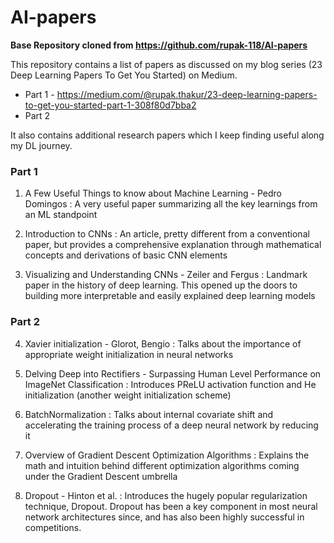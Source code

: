 # AI-papers

**Base Repository cloned from https://github.com/rupak-118/AI-papers**

This repository contains a list of papers as discussed on my blog series (23 Deep Learning Papers To Get You Started) on Medium.

- Part 1 - https://medium.com/@rupak.thakur/23-deep-learning-papers-to-get-you-started-part-1-308f80d7bba2
- Part 2

It also contains additional research papers which I keep finding useful along my DL journey.

### Part 1 

1. A Few Useful Things to know about Machine Learning - Pedro Domingos : A very useful paper summarizing all the key learnings from an ML standpoint

2. Introduction to CNNs : An article, pretty different from a conventional paper, but provides a comprehensive explanation through mathematical concepts and derivations of basic CNN elements

3. Visualizing and Understanding CNNs - Zeiler and Fergus : Landmark paper in the history of deep learning. This opened up the doors to building more interpretable and easily explained deep learning models


### Part 2

4. Xavier initialization - Glorot, Bengio : Talks about the importance of appropriate weight initialization in neural networks

5. Delving Deep into Rectifiers - Surpassing Human Level Performance on ImageNet Classification : Introduces PReLU activation function and He initialization (another weight initialization scheme)

6. BatchNormalization : Talks about internal covariate shift and accelerating the training process of a deep neural network by reducing it

7. Overview of Gradient Descent Optimization Algorithms : Explains the math and intuition behind different optimization algorithms coming under the Gradient Descent umbrella

8. Dropout - Hinton et al. : Introduces the hugely popular regularization technique, Dropout. Dropout has been a key component in most neural network architectures since, and has also been highly successful in competitions.

